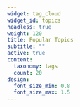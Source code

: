 ```yaml
---
widget: tag_cloud
widget_id: topics
headless: true
weight: 120
title: Popular Topics
subtitle: ""
active: true
content:
  taxonomy: tags
  count: 20
design:
  font_size_min: 0.8
  font_size_max: 1.5
---
```

